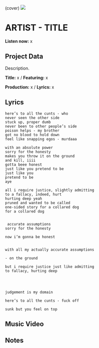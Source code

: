 (cover) ![](57175019_319474918741616_8502199518755923887_n.jpg)

# ARTIST - TITLE

**Listen now:** x

## Project Data

Description.


**Title:** x / **Featuring:** x

**Production:** x / **Lyrics:** x

## Lyrics

```
here’s to all the cunts - who
never seen the other side
stuck up, proper dumb
never been to other people’s side
poison helps - my brother
got no blood to hold down 
feel like snapping egos - murdaaa

with an absolute power
sorry for the honesty
makes you throw it on the ground
and kill, iiii
gotta beee honest
just like you pretend to be
just like you
pretend to be
aye

all i require justice, slightly admitting
to a fallacy, indeed, hurt 
hurting deep yeah
pruned and wanted to be called
one-sided story for a collared dog
for a collared dog


 accurate assumptions
sorry for the honesty

now i’m gonna be honest


with all my actually accurate assumptions

- on the ground

but i require justice just like admitting
to fallacy, hurting deep 




judgement is my domain

here’s to all the cunts - fuck off

sunk but you feel on top

```

## Music Video


## Notes

